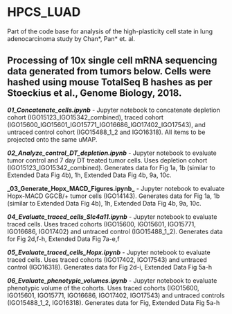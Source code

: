 # HPCS_LUAD
Part of the code base for analysis of the high-plasticity cell state in lung adenocarcinoma study by Chan*, Pan* et. al. 

## Processing of 10x single cell mRNA sequencing data generated from tumors below.  Cells were hashed using mouse TotalSeq B hashes as per Stoeckius et al., Genome Biology, 2018.

**_01\_Concatenate\_cells.ipynb_** - Jupyter notebook to concatenate depletion cohort (IGO15123\_IGO15342\_combined), traced cohort (IGO15600\_IGO15601\_IGO15771\_IGO16686\_IGO17402\_IGO17543), and untraced control cohort (IGO15488_1_2 and IGO16318). All items to be projected onto the same uMAP.  

**_02\_Analyze\_control\_DT\_depletion.ipynb_** - Jupyter notebook to evaluate tumor control and 7 day DT treated tumor cells. Uses depletion cohort (IGO15123\_IGO15342\_combined). Generates data for Fig 1a, 1b (similar to Extended Data Fig 4b), 1h, Extended Data Fig 4b, 9a, 10c.  

**_03\_Generate\_Hopx_MACD\_Figures.ipynb\_** - Jupyter notebook to evaluate Hopx-MACD GGCB/+ tumor cells (IGO14143). Generates data for Fig 1a, 1b (similar to Extended Data Fig 4b), 1h, Extended Data Fig 4b, 9a, 10c.  

**_04\_Evaluate\_traced\_cells_Slc4a11.ipynb_** - Jupyter notebook to evaluate traced cells. Uses traced cohorts (IGO15600, IGO15601, IGO15771, IGO16686, IGO17402) and untraced control (IGO15488_1_2). Generates data for Fig 2d,f-h, Extended Data Fig 7a-e,f

**_05\_Evaluate\_traced\_cells_Hopx.ipynb_** - Jupyter notebook to evaluate traced cells. Uses traced cohorts (IGO17402, IGO17543) and untraced control (IGO16318). Generates data for Fig 2d-i, Extended Data Fig 5a-h

**_06\_Evaluate\_phenotypic\_volumes.ipynb_** - Jupyter notebook to evaluate phenotypic volume of the cohorts. Uses traced cohorts (IGO15600, IGO15601, IGO15771, IGO16686, IGO17402, IGO17543) and untraced controls (IGO15488_1_2, IGO16318). Generates data for Fig, Extended Data Fig 5a-h
